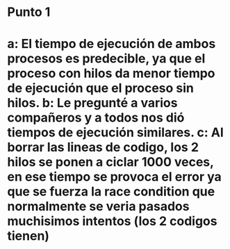 Punto 1
========
a: El tiempo de ejecución de ambos procesos es predecible, ya que el proceso con hilos da menor tiempo de ejecución que el proceso sin hilos.
b: Le pregunté a varios compañeros y a todos nos dió tiempos de ejecución similares.
c: Al borrar las lineas de codigo, los 2 hilos se ponen a ciclar 1000 veces, en ese tiempo se provoca el error ya que se fuerza la race condition que normalmente se veria pasados muchisimos intentos (los 2 codigos tienen)
========
